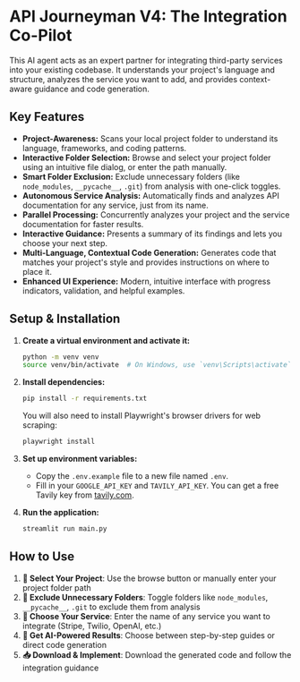# API Journeyman V4: The Integration Co-Pilot

This AI agent acts as an expert partner for integrating third-party services into your existing codebase. It understands your project's language and structure, analyzes the service you want to add, and provides context-aware guidance and code generation.

## Key Features

*   **Project-Awareness:** Scans your local project folder to understand its language, frameworks, and coding patterns.
*   **Interactive Folder Selection:** Browse and select your project folder using an intuitive file dialog, or enter the path manually.
*   **Smart Folder Exclusion:** Exclude unnecessary folders (like `node_modules`, `__pycache__`, `.git`) from analysis with one-click toggles.
*   **Autonomous Service Analysis:** Automatically finds and analyzes API documentation for any service, just from its name.
*   **Parallel Processing:** Concurrently analyzes your project and the service documentation for faster results.
*   **Interactive Guidance:** Presents a summary of its findings and lets you choose your next step.
*   **Multi-Language, Contextual Code Generation:** Generates code that matches your project's style and provides instructions on where to place it.
*   **Enhanced UI Experience:** Modern, intuitive interface with progress indicators, validation, and helpful examples.

## Setup & Installation

1.  **Create a virtual environment and activate it:**
    ```bash
    python -m venv venv
    source venv/bin/activate  # On Windows, use `venv\Scripts\activate`
    ```

2.  **Install dependencies:**
    ```bash
    pip install -r requirements.txt
    ```
    You will also need to install Playwright's browser drivers for web scraping:
    ```bash
    playwright install
    ```

3.  **Set up environment variables:**
    *   Copy the `.env.example` file to a new file named `.env`.
    *   Fill in your `GOOGLE_API_KEY` and `TAVILY_API_KEY`. You can get a free Tavily key from [tavily.com](https://tavily.com).

4.  **Run the application:**
    ```bash
    streamlit run main.py
    ```

## How to Use

1. **📂 Select Your Project**: Use the browse button or manually enter your project folder path
2. **🚫 Exclude Unnecessary Folders**: Toggle folders like `node_modules`, `__pycache__`, `.git` to exclude them from analysis
3. **🔌 Choose Your Service**: Enter the name of any service you want to integrate (Stripe, Twilio, OpenAI, etc.)
4. **🤖 Get AI-Powered Results**: Choose between step-by-step guides or direct code generation
5. **📥 Download & Implement**: Download the generated code and follow the integration guidance

